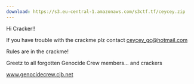 ```yaml
---
download: https://s3.eu-central-1.amazonaws.com/s3ctf.tf/ceycey.zip
---
```

Hi Cracker!!

If you have trouble with the crackme plz
contact ceycey_gc@hotmail.com

Rules are in the crackme!

Greetz to all forgotten Genocide Crew members... and crackers

www.genocidecrew.cjb.net

